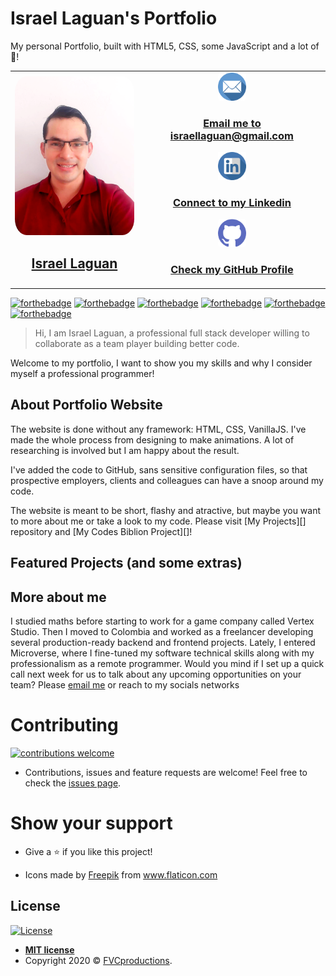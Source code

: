 # Israel Laguan's Portfolio

My personal Portfolio, built with HTML5, CSS, some JavaScript and a lot of 💖!

<table style="width:100%">
  <tr>
    <td>
        <div align="center">
            <a href="./docs/img/photo.png" target="_blank" rel="author">
                <img src="./assets/photo.png" style="border-radius: 10%; min-width: 100px;" alt="Israel Laguan's Photo" width="200px">
            </a>
            <h2>
                <a href="https://israel-laguan.github.io/" target="_blank" rel="author">
                    Israel Laguan
                </a>
            </h2>
        </div>
    </td>
    <td>
        <div align="center">
            <a href="mailto:israellaguan@gmail.com" target="_blank" rel="author">
                <img src="./assets/technologies/email.png" style="border-radius: 10%" alt="My GitHub" height="45px">
                <h3>
                    Email me to 
                    <a href="mailto:israellaguan@gmail.com">
                        israellaguan@gmail.com
                    </a>
                </h3>
            </a>
            <a href="https://www.linkedin.com/in/israellaguan/" target="_blank" rel="author">
                <img src="./assets/technologies/linkedin.png" alt="My Linkedin" height="45px">
                <h3>
                    Connect to my Linkedin
                </h3>
            </a>
            <a href="https://github.com/Israel-Laguan" target="_blank" rel="author">
                <img src="./assets/technologies/github.png" style="border-radius: 10%" alt="My GitHub" height="45px">
                <h3>
                    Check my GitHub Profile
                </h3>
            </a>
        </div>
    </td>
  </tr>
</table> 

[![forthebadge](https://forthebadge.com/images/badges/built-with-love.svg)](https://israel-laguan.github.io)
[![forthebadge](https://forthebadge.com/images/badges/uses-html.svg)](https://israel-laguan.github.io)
[![forthebadge](https://forthebadge.com/images/badges/uses-css.svg)](https://israel-laguan.github.io)
[![forthebadge](https://forthebadge.com/images/badges/uses-js.svg)](https://israel-laguan.github.io)
[![forthebadge](https://forthebadge.com/images/badges/validated-html5.svg)](https://israel-laguan.github.io)
[![forthebadge](https://forthebadge.com/images/badges/for-you.svg)](https://israel-laguan.github.io)

> Hi, I am Israel Laguan, a professional full stack developer willing to collaborate as a team player building better code. 

Welcome to my portfolio, I want to show you my skills and why I consider myself a professional programmer!

## About Portfolio Website

The website is done without any framework: HTML, CSS, VanillaJS. I've made the whole process from designing to make animations. A lot of researching is involved but I am happy about the result.

I've added the code to GitHub, sans sensitive configuration files, so that prospective employers, clients and colleagues can have a snoop around my code.

The website is meant to be short, flashy and atractive, but maybe you want to more about me or take a look to my code. Please visit [My Projects][] repository and [My Codes Biblion Project][]!

## Featured Projects (and some extras)



## More about me

I studied maths before starting to work for a game company called Vertex Studio. Then I moved to Colombia and worked as a freelancer developing several production-ready backend and frontend projects. Lately, I entered Microverse, where I fine-tuned my software technical skills along with my professionalism as a remote programmer. Would you mind if I set up a quick call next week for us to talk about any upcoming opportunities on your team? Please [email me][] or reach to my socials networks

# Contributing

[![contributions welcome][contributions-welcome]][issues-url]

- Contributions, issues and feature requests are welcome!
Feel free to check the [issues page][issues-url].

# Show your support

- Give a ⭐️ if you like this project!

- Icons made by <a href="https://www.flaticon.com/authors/freepik" title="Freepik">Freepik</a> from <a href="https://www.flaticon.com/" title="Flaticon"> www.flaticon.com</a>

## License

[![License][badge-license]](http://badges.mit-license.org)

- **[MIT license](LICENSE)**
- Copyright 2020 © <a href="http://fvcproductions.com" target="_blank">FVCproductions</a>.

[email me]: mailto:israellaguan@gmail.com
[issues-url]: https://github.com/Israel-Laguan/israel-laguan.github.io/issues
[contributions-welcome]: https://img.shields.io/badge/contributions-welcome-brightgreen.svg?style=for-the-badge
[badge-license]: https://img.shields.io/:license-mit-blue.svg?style=for-the-badge